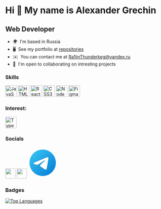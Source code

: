 Hi 👋 My name is Alexander Grechin
==================================

Web Developer
-------------

* 🌍  I'm based in Russia
* 🖥️  See my portfolio at [repositories](http://github.com/MorbidDesire?tab=repositories)
* ✉️  You can contact me at [Ra1jinThunderkeg@yandex.ru](mailto:Ra1jinThunderkeg@yandex.ru)
* 🤝  I'm open to collaborating on intresting projects

### Skills


<p align="left">
<a href="https://developer.mozilla.org/en-US/docs/Web/JavaScript" target="_blank" rel="noreferrer"><img src="https://raw.githubusercontent.com/danielcranney/readme-generator/main/public/icons/skills/javascript-colored.svg" width="36" height="36" alt="JavaScript" /></a>
<a href="https://developer.mozilla.org/en-US/docs/Glossary/HTML5" target="_blank" rel="noreferrer"><img src="https://raw.githubusercontent.com/danielcranney/readme-generator/main/public/icons/skills/html5-colored.svg" width="36" height="36" alt="HTML5" /></a>
<a href="https://reactjs.org/" target="_blank" rel="noreferrer"><img src="https://raw.githubusercontent.com/danielcranney/readme-generator/main/public/icons/skills/react-colored.svg" width="36" height="36" alt="React" /></a>
<a href="https://www.w3.org/TR/CSS/#css" target="_blank" rel="noreferrer"><img src="https://raw.githubusercontent.com/danielcranney/readme-generator/main/public/icons/skills/css3-colored.svg" width="36" height="36" alt="CSS3" /></a>
<a href="https://nodejs.org/en/" target="_blank" rel="noreferrer"><img src="https://raw.githubusercontent.com/danielcranney/readme-generator/main/public/icons/skills/nodejs-colored.svg" width="36" height="36" alt="NodeJS" /></a>
<a href="https://www.figma.com/" target="_blank" rel="noreferrer"><img src="https://raw.githubusercontent.com/danielcranney/readme-generator/main/public/icons/skills/figma-colored.svg" width="36" height="36" alt="Figma" /></a>
</p>

### Interest:
<p align="left"> <a href="https://www.typescriptlang.org/" target="_blank" rel="noreferrer"><img src="https://raw.githubusercontent.com/danielcranney/readme-generator/main/public/icons/skills/typescript-colored.svg" width="36" height="36" alt="TypeScript" /></a>
</p>

### Socials

<p align="left"> <a href="https://www.github.com/MorbidDesire" target="_blank" rel="noreferrer"><img src="https://raw.githubusercontent.com/danielcranney/readme-generator/main/public/icons/socials/github.svg" width="32" height="32" /></a> <a href="https://www.twitch.tv/sashashahmatist" target="_blank" rel="noreferrer"><img src="https://raw.githubusercontent.com/danielcranney/readme-generator/main/public/icons/socials/twitch.svg" width="32" height="32" /><svg xmlns="http://www.w3.org/2000/svg" x="0px" y="0px" width="100" height="100" viewBox="0 0 48 48">
<linearGradient id="BiF7D16UlC0RZ_VqXJHnXa_oWiuH0jFiU0R_gr1" x1="9.858" x2="38.142" y1="9.858" y2="38.142" gradientUnits="userSpaceOnUse"><stop offset="0" stop-color="#33bef0"></stop><stop offset="1" stop-color="#0a85d9"></stop></linearGradient><path fill="url(#BiF7D16UlC0RZ_VqXJHnXa_oWiuH0jFiU0R_gr1)" d="M44,24c0,11.045-8.955,20-20,20S4,35.045,4,24S12.955,4,24,4S44,12.955,44,24z"></path><path d="M10.119,23.466c8.155-3.695,17.733-7.704,19.208-8.284c3.252-1.279,4.67,0.028,4.448,2.113	c-0.273,2.555-1.567,9.99-2.363,15.317c-0.466,3.117-2.154,4.072-4.059,2.863c-1.445-0.917-6.413-4.17-7.72-5.282	c-0.891-0.758-1.512-1.608-0.88-2.474c0.185-0.253,0.658-0.763,0.921-1.017c1.319-1.278,1.141-1.553-0.454-0.412	c-0.19,0.136-1.292,0.935-1.745,1.237c-1.11,0.74-2.131,0.78-3.862,0.192c-1.416-0.481-2.776-0.852-3.634-1.223	C8.794,25.983,8.34,24.272,10.119,23.466z" opacity=".05"></path><path d="M10.836,23.591c7.572-3.385,16.884-7.264,18.246-7.813c3.264-1.318,4.465-0.536,4.114,2.011	c-0.326,2.358-1.483,9.654-2.294,14.545c-0.478,2.879-1.874,3.513-3.692,2.337c-1.139-0.734-5.723-3.754-6.835-4.633	c-0.86-0.679-1.751-1.463-0.71-2.598c0.348-0.379,2.27-2.234,3.707-3.614c0.833-0.801,0.536-1.196-0.469-0.508	c-1.843,1.263-4.858,3.262-5.396,3.625c-1.025,0.69-1.988,0.856-3.664,0.329c-1.321-0.416-2.597-0.819-3.262-1.078	C9.095,25.618,9.075,24.378,10.836,23.591z" opacity=".07"></path><path fill="#fff" d="M11.553,23.717c6.99-3.075,16.035-6.824,17.284-7.343c3.275-1.358,4.28-1.098,3.779,1.91	c-0.36,2.162-1.398,9.319-2.226,13.774c-0.491,2.642-1.593,2.955-3.325,1.812c-0.833-0.55-5.038-3.331-5.951-3.984	c-0.833-0.595-1.982-1.311-0.541-2.721c0.513-0.502,3.874-3.712,6.493-6.21c0.343-0.328-0.088-0.867-0.484-0.604	c-3.53,2.341-8.424,5.59-9.047,6.013c-0.941,0.639-1.845,0.932-3.467,0.466c-1.226-0.352-2.423-0.772-2.889-0.932	C9.384,25.282,9.81,24.484,11.553,23.717z"></path>
</svg></a></p>

### Badges

<a href="https://github.com/MorbidDesire" align="left"><img src="https://github-readme-stats.vercel.app/api/top-langs/?username=MorbidDesire&langs_count=10&title_color=0891b2&text_color=ffffff&icon_color=0891b2&bg_color=1c1917&hide_border=true&locale=en&custom_title=Top%20%Languages" alt="Top Languages" /></a>
